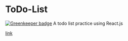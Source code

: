 # ToDo-List

[![Greenkeeper badge](https://badges.greenkeeper.io/Larry850806/ToDo-List.svg)](https://greenkeeper.io/)
A todo list practice using React.js

[link](https://larry850806.github.io/ToDo-List/)
